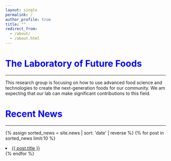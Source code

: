 ```yaml
---
layout: single
permalink: /
author_profile: true
title: ""
redirect_from:
  - /about/
  - /about.html
---
```


<span style="color:blue">The Laboratory of Future Foods</span>
==============
----------------------

This research group is focusing on how to use advanced food science and technologies to create the next-generation foods for our community. We am expecting that our lab can make significant contributions to this field.

<span style="color:blue">Recent News</span>
==============
----------------------

{% assign sorted_news = site.news | sort: 'date' | reverse %}
{% for post in sorted_news limit:10  %}
  <li>
    <a href="post-link" href="{{ post.url | prepend: site.baseurl }}">{{ post.title }}</a>
  </li>
{% endfor %}

